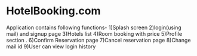 # HotelBooking.com
Application contains following functions-
1)Splash screen
2)login(using mail) and signup page
3)Hotels list
4)Room booking with price
5)Profile section .
6)Confirm Reservation page
7)Cancel reservation page
8)Change mail id
9)User can view login history
